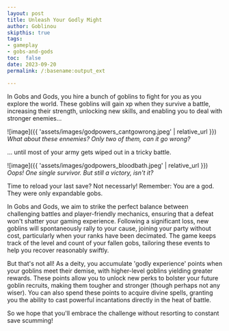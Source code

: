 ```yaml
---
layout: post
title: Unleash Your Godly Might
author: Goblinou
skipthis: true
tags:
- gameplay
- gobs-and-gods
toc:  false
date: 2023-09-20
permalink: /:basename:output_ext

---
```




In Gobs and Gods, you hire a bunch of goblins to fight for you as you explore the world.
These goblins will gain xp when they survive a battle, 
increasing their strength, unlocking new skills, 
and enabling you to deal with stronger enemies...

![image]({{ 'assets/images/godpowers_cantgowrong.jpeg' | relative_url }})
*What about these ennemies? Only two of them, can it go wrong?*


... until most of your army gets wiped out in a tricky battle.

![image]({{ 'assets/images/godpowers_bloodbath.jpeg' | relative_url }})
*Oops! One single survivor. But still a victory, isn't it?*

Time to reload your last save? Not necessarly!
Remember: You are a god. They were only expandable gobs.

In Gobs and Gods, we aim to strike the perfect balance between challenging battles and player-friendly mechanics, 
ensuring that a defeat won't shatter your gaming experience.
Following a significant loss, new goblins will spontaneously rally to your cause,
 joining your party without cost, particularly when your ranks have been decimated. 
The game keeps track of the level and count of your fallen gobs,
 tailoring these events to help you recover reasonably swiftly.

But that's not all! 
As a deity, you accumulate 'godly experience' points when your goblins meet their demise, with higher-level goblins yielding greater rewards. 
These points allow you to unlock new perks to bolster your future goblin recruits, making them tougher and stronger (though perhaps not any wiser).
You can also spend these points to acquire divine spells, granting you the ability to cast powerful incantations directly in the heat of battle.

So we hope that you'll embrace the challenge without resorting to constant save scumming!


